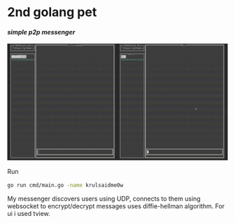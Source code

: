 # 2nd golang pet 
#### _simple p2p messenger_

![](https://github.com/krulsaidme0w/golang_pet_project_2/blob/dev/demo.gif)

Run
```sh
go run cmd/main.go -name krulsaidme0w
```

My messenger discovers users using UDP, connects to them using websocket to encrypt/decrypt messages uses diffie-hellman algorithm. For ui i used tview.
